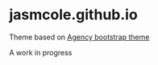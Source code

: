 jasmcole.github.io
====================

Theme based on [Agency bootstrap theme ](http://startbootstrap.com/templates/agency/)

A work in progress
